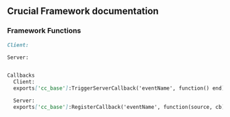## Crucial Framework documentation

### Framework Functions

```markdown
Client:

Server:


Callbacks
  Client:
  exports['cc_base']:TriggerServerCallback('eventName', function() end)

  Server:
  exports['cc_base']:RegisterCallback('eventName', function(source, cb) end)
```

